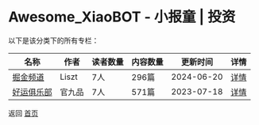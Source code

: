 # Awesome_XiaoBOT - 小报童 | 投资

以下是该分类下的所有专栏：

| 名称 | 作者 | 读者数量 | 内容数量 | 更新时间 | 详情 |
|------|------|----------|----------|----------|------|
| [掘金频道](https://xiaobot.net/p/lisztchannel?refer=9c3f1c95-a052-465a-9902-f6d75080262a) | Liszt | 7人 | 296篇 |  2024-06-20 | [详情](data/lisztchannel.md) |
| [好运俱乐部](https://xiaobot.net/p/guan?refer=9c3f1c95-a052-465a-9902-f6d75080262a) | 官九品 | 7人 | 571篇 |  2023-07-18 | [详情](data/guan.md) |


返回 [首页](../README.md)
